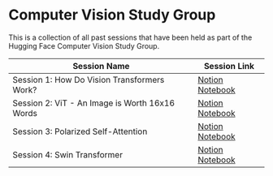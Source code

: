 # Computer Vision Study Group

This is a collection of all past sessions that have been held as part of the Hugging Face Computer Vision Study Group.

|Session Name | Session Link  |
|--- | --- |
|Session 1: How Do Vision Transformers Work? | [Notion Notebook](https://www.notion.so/johko/Session-1-How-Do-Vision-Transformers-Work-59e0b6dc0c3b4e50b2019f142b240f01)|
Session 2: ViT - An Image is Worth 16x16 Words| [Notion Notebook](https://www.notion.so/Session-2-ViT-An-Image-is-Worth-16x16-Words-7581678d66324ff59120bac97dd501de) |
Session 3: Polarized Self-Attention | [Notion Notebook](https://www.notion.so/Session-3-Polarized-Self-Attention-ed6b0700d9c9484cb9ffc7f77e4fbc0f)|
Session 4: Swin Transformer | [Notion Notebook](https://www.notion.so/Session-4-Swin-Transformer-c13809a560124e10a1f3aacffaaf6ec4)